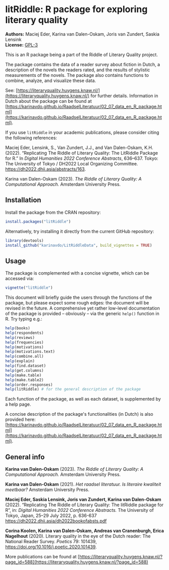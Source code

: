 # litRiddle: R package for exploring literary quality

**Authors:** Maciej Eder, Karina van Dalen-Oskam, Joris van Zundert, Saskia Lensink<br/>
**License:** [GPL-3](https://opensource.org/licenses/GPL-3.0)


This is an R package being a part of the Riddle of Literary Quality project.

The package contains the data of a reader survey about fiction in Dutch, a description of the novels the readers rated, and the results of stylistic measurements of the novels. The package also contains functions to combine, analyze, and visualize these data.

See: [https://literaryquality.huygens.knaw.nl/](https://literaryquality.huygens.knaw.nl/) for further details. Information in Dutch about the package can be found at [https://karinavdo.github.io/RaadselLiteratuur/02_07_data_en_R_package.html](https://karinavdo.github.io/RaadselLiteratuur/02_07_data_en_R_package.html).

If you use `litRiddle` in your academic publications, please consider citing the following references: 

Maciej Eder, Lensink, S., Van Zundert, J.J., and Van Dalen-Oskam, K.H. (2022). “Replicating The Riddle of Literary Quality: The LitRiddle Package for R.” In _Digital Humanities 2022 Conference Abstracts_, 636–637. Tokyo: The University of Tokyo / DH2022 Local Organizing Committee. https://dh2022.dhii.asia/abstracts/163.

Karina van Dalen-Oskam (2023). _The Riddle of Literary Quality: A Computational Approach._ Amsterdam University Press.

## Installation

Install the package from the CRAN repository:

``` R
install.packages("litRiddle")
```

Alternatively, try installing it directly from the current GitHub repository:

``` R
library(devtools)
install_github("karinavdo/LitRiddleData", build_vignettes = TRUE)
```


## Usage

The package is complemented with a concise vignette, which can be accessed via:

``` R
vignette("litRiddle")
```
This document will briefly guide the users through the functions of the package, but please expect some rough edges: the document will be revised in the future. A comprehensive yet rather low-level documentation of the package is provided – obviously – via the generic `help()` function in R. Try typing e.g.:


``` R
help(books)
help(respondents)
help(reviews)
help(frequencies)
help(motivations)
help(motivations.text)
help(combine.all)
help(explain)
help(find.dataset)
help(get.columns)
help(make.table)
help(make.table2)
help(order.responses)
help(litRiddle) # for the general description of the package
```

Each function of the package, as well as each dataset, is supplemented by a help page.

A concise description of the package's functionalities (in Dutch) is also provided here: 
[https://karinavdo.github.io/RaadselLiteratuur/02_07_data_en_R_package.html](https://karinavdo.github.io/RaadselLiteratuur/02_07_data_en_R_package.html).


## General info

**Karina van Dalen-Oskam** (2023). _The Riddle of Literary Quality: A Computational Approach._ Amsterdam University Press.

**Karina van Dalen-Oskam** (2021). _Het raadsel literatuur. Is literaire kwaliteit meetbaar?_ Amsterdam University Press.

**Maciej Eder, Saskia Lensink, Joris van Zundert, Karina van Dalen-Oskam** (2022). “Replicating The Riddle of Literary Quality: The litRiddle package for R”, in: _Digital Humanities 2022 Conference Abstracts._ The University of Tokyo, Japan, 25–29 July 2022, p. 636-637 https://dh2022.dhii.asia/dh2022bookofabsts.pdf

**Corina Koolen, Karina van Dalen-Oskam, Andreas van Cranenburgh, Erica Nagelhout** (2020). Literary quality in the eye of the Dutch reader: The National Reader Survey. _Poetics_ 79: 101439, https://doi.org/10.1016/j.poetic.2020.101439.


More publications can be found at [https://literaryquality.huygens.knaw.nl/?page_id=588](https://literaryquality.huygens.knaw.nl/?page_id=588)


